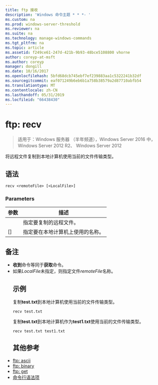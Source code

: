 ```yaml
---
title: ftp 接收
description: 'Windows 命令主题 * * *- '
ms.custom: na
ms.prod: windows-server-threshold
ms.reviewer: na
ms.suite: na
ms.technology: manage-windows-commands
ms.tgt_pltfrm: na
ms.topic: article
ms.assetid: f249ce61-247d-421b-9b93-48bce5108800 vhorne
author: coreyp-at-msft
ms.author: coreyp
manager: dongill
ms.date: 10/16/2017
ms.openlocfilehash: 5bfd68dcb745ebf7ef239883aa1c5322241b32df
ms.sourcegitcommit: eaf071249b6eb6b1a758b38579a2d87710abfb54
ms.translationtype: MT
ms.contentlocale: zh-CN
ms.lasthandoff: 05/31/2019
ms.locfileid: "66438430"
---
```

# <a name="ftp-recv"></a>ftp: recv

>适用于：Windows 服务器 （半年频道），Windows Server 2016 中，Windows Server 2012 R2、 Windows Server 2012

将远程文件复制到本地计算机使用当前的文件传输类型。   
## <a name="syntax"></a>语法  
```  
recv <remoteFile> [<LocalFile>]  
```  
### <a name="parameters"></a>Parameters  

|   参数   |                   描述                    |
|---------------|--------------------------------------------------|
| <remoteFile>  |        指定要复制的远程文件。        |
| [<LocalFile>] | 指定要在本地计算机上使用的名称。 |

## <a name="remarks"></a>备注  
- **收到**命令等同于**获取**命令。  
- 如果*LocalFile*未指定，则指定文件*remoteFile*名称。  
  ## <a name="BKMK_Examples"></a>示例  
  复制**test.txt**到本地计算机使用当前的文件传输类型。  
  ```  
  recv test.txt  
  ```  
  复制**test.txt**到本地计算机作为**test1.txt**使用当前的文件传输类型。  
  ```  
  recv test.txt test1.txt  
  ```  
  ## <a name="additional-references"></a>其他参考  
- [ftp: ascii](ftp-ascii.md)  
- [ftp: binary](ftp-binary.md)  
- [ftp: get](ftp-get.md)  
- [命令行语法项](command-line-syntax-key.md)  
